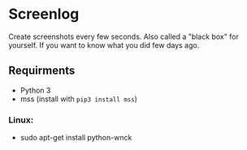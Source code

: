 # Screenlog
Create screenshots every few seconds. Also called a "black box" for yourself. If you want to know what you did few days ago.

## Requirments
- Python 3
- mss (install with `pip3 install mss`)

### Linux:
- sudo apt-get install python-wnck

